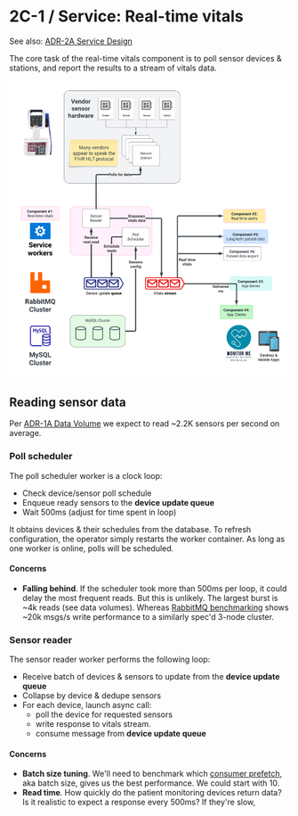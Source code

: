 # 2C-1 / Service: Real-time vitals

See also: [ADR-2A Service Design](ADR-2A-services-design.md)

The core task of the real-time vitals component is to poll sensor devices & stations, and report the results to a stream of vitals data.

![Real-time vitals services](../images/component-1-realtime-vitals.png)

## Reading sensor data

Per [ADR-1A Data Volume](ADR-1A-data-volumes.md) we expect to read ~2.2K sensors per second on average.

### Poll scheduler

The poll scheduler worker is a clock loop:

- Check device/sensor poll schedule
- Enqueue ready sensors to the **device update queue**
- Wait 500ms (adjust for time spent in loop)

It obtains devices & their schedules from the database. To refresh configuration, the operator simply restarts the worker container. As long as one worker is online, polls will be scheduled.

#### Concerns

- **Falling behind**. If the scheduler took more than 500ms per loop, it could delay the most frequent reads. But this is unlikely. The largest burst is ~4k reads (see data volumes). Whereas [RabbitMQ benchmarking](https://www.rabbitmq.com/blog/2023/05/17/rabbitmq-3.12-performance-improvements#quorum-queues) shows ~20k msgs/s write performance to a similarly spec'd 3-node cluster.

### Sensor reader

The sensor reader worker performs the following loop:

- Receive batch of devices & sensors to update from the **device update queue**
- Collapse by device & dedupe sensors
- For each device, launch async call:
  - poll the device for requested sensors
  - write response to vitals stream.
  - consume message from **device update queue**

#### Concerns

- **Batch size tuning**. We'll need to benchmark which [consumer prefetch](https://www.rabbitmq.com/docs/consumer-prefetch), aka batch size, gives us the best performance. We could start with 10.
- **Read time**. How quickly do the patient monitoring devices return data? Is it realistic to expect a response every 500ms? If they're slow, 

